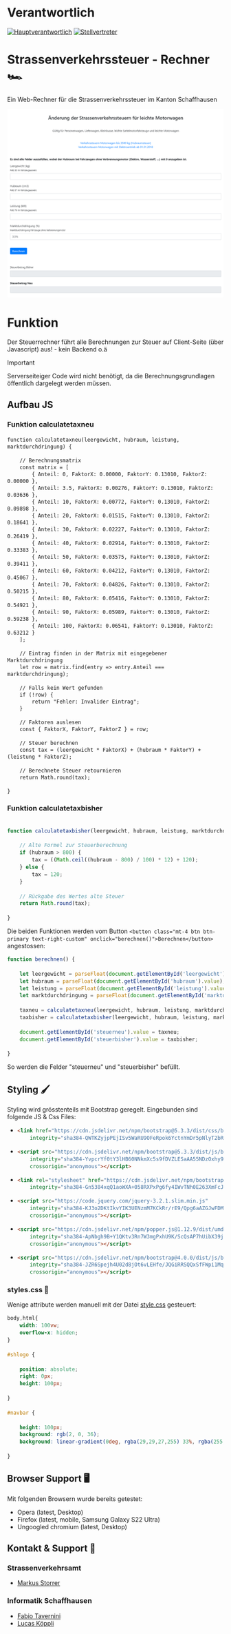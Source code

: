
# Verantwortlich
[![Hauptverantwortlich](https://img.shields.io/badge/Verantwortlich-FTAVE-othercolor)](https://teams.microsoft.com/l/chat/0/0?users=fabio.tavernini@itsh.ch)
[![Stellvertreter](https://img.shields.io/badge/Stellvertreter-LUKOE-blue)](https://teams.microsoft.com/l/chat/0/0?users=lucas.koeppli@itsh.ch)


# Strassenverkehrssteuer - Rechner :racing_car:
Ein Web-Rechner für die Strassenverkehrssteuer im Kanton Schaffhausen


![preview](./docs/{B9098766-3133-4F46-8FD9-7FB59EC359E7}.png)



#  Funktion
Der Steuerrechner führt alle Berechnungen zur Steuer auf Client-Seite (über Javascript) aus! - kein Backend o.ä
>[!Important]
>Serverseiteiger Code wird nicht benötigt, da die Berechnungsgrundlagen öffentlich dargelegt werden müssen.


## Aufbau JS

### Funktion calculatetaxneu
``` JS
function calculatetaxneu(leergewicht, hubraum, leistung, marktdurchdringung) {

    // Berechnungsmatrix
    const matrix = [
        { Anteil: 0, FaktorX: 0.00000, FaktorY: 0.13010, FaktorZ: 0.00000 },
        { Anteil: 3.5, FaktorX: 0.00276, FaktorY: 0.13010, FaktorZ: 0.03636 },
        { Anteil: 10, FaktorX: 0.00772, FaktorY: 0.13010, FaktorZ: 0.09898 },
        { Anteil: 20, FaktorX: 0.01515, FaktorY: 0.13010, FaktorZ: 0.18641 },
        { Anteil: 30, FaktorX: 0.02227, FaktorY: 0.13010, FaktorZ: 0.26419 },
        { Anteil: 40, FaktorX: 0.02914, FaktorY: 0.13010, FaktorZ: 0.33383 },
        { Anteil: 50, FaktorX: 0.03575, FaktorY: 0.13010, FaktorZ: 0.39411 },
        { Anteil: 60, FaktorX: 0.04212, FaktorY: 0.13010, FaktorZ: 0.45067 },
        { Anteil: 70, FaktorX: 0.04826, FaktorY: 0.13010, FaktorZ: 0.50215 },
        { Anteil: 80, FaktorX: 0.05416, FaktorY: 0.13010, FaktorZ: 0.54921 },
        { Anteil: 90, FaktorX: 0.05989, FaktorY: 0.13010, FaktorZ: 0.59238 },
        { Anteil: 100, FaktorX: 0.06541, FaktorY: 0.13010, FaktorZ: 0.63212 }
    ];

    // Eintrag finden in der Matrix mit eingegebener Marktdurchdringung
    let row = matrix.find(entry => entry.Anteil === marktdurchdringung);

    // Falls kein Wert gefunden
    if (!row) {
        return "Fehler: Invalider Eintrag";
    }

    // Faktoren auslesen 
    const { FaktorX, FaktorY, FaktorZ } = row;

    // Steuer berechnen
    const tax = (leergewicht * FaktorX) + (hubraum * FaktorY) + (leistung * FaktorZ);

    // Berechnete Steuer retournieren
    return Math.round(tax);

}

```


### Funktion calculatetaxbisher
``` js

function calculatetaxbisher(leergewicht, hubraum, leistung, marktdurchdringung) {

    // Alte Formel zur Steuerberechnung
    if (hubraum > 800) {
        tax = ((Math.ceil((hubraum - 800) / 100) * 12) + 120);
    } else {
        tax = 120;
    }

    // Rückgabe des Wertes alte Steuer
    return Math.round(tax);

}

```

Die beiden Funktionen werden vom Button ``` <button class="mt-4 btn btn-primary text-right-custom" onclick="berechnen()">Berechnen</button> ``` angestossen:

``` js
function berechnen() {

    let leergewicht = parseFloat(document.getElementById('leergewicht').value);
    let hubraum = parseFloat(document.getElementById('hubraum').value);
    let leistung = parseFloat(document.getElementById('leistung').value);
    let marktdurchdringung = parseFloat(document.getElementById('marktdurchdringung').value);

    taxneu = calculatetaxneu(leergewicht, hubraum, leistung, marktdurchdringung);
    taxbisher = calculatetaxbisher(leergewicht, hubraum, leistung, marktdurchdringung);

    document.getElementById('steuerneu').value = taxneu;
    document.getElementById('steuerbisher').value = taxbisher;

}

```
So werden die Felder "steuerneu" und "steuerbisher" befüllt.

## Styling :paintbrush:
Styling wird grösstenteils mit Bootstrap geregelt.
Eingebunden sind folgende JS & Css Files:

<ul>
<li>

```HTML
<link href="https://cdn.jsdelivr.net/npm/bootstrap@5.3.3/dist/css/bootstrap.min.css" rel="stylesheet"
    integrity="sha384-QWTKZyjpPEjISv5WaRU9OFeRpok6YctnYmDr5pNlyT2bRjXh0JMhjY6hW+ALEwIH" crossorigin="anonymous">
```

</li>
<li>

```HTML
<script src="https://cdn.jsdelivr.net/npm/bootstrap@5.3.3/dist/js/bootstrap.bundle.min.js"
    integrity="sha384-YvpcrYf0tY3lHB60NNkmXc5s9fDVZLESaAA55NDzOxhy9GkcIdslK1eN7N6jIeHz"
    crossorigin="anonymous"></script>
```
</li>
<li>

```HTML
<link rel="stylesheet" href="https://cdn.jsdelivr.net/npm/bootstrap@4.0.0/dist/css/bootstrap.min.css"
    integrity="sha384-Gn5384xqQ1aoWXA+058RXPxPg6fy4IWvTNh0E263XmFcJlSAwiGgFAW/dAiS6JXm" crossorigin="anonymous">
```
</li>
<li>

```HTML
<script src="https://code.jquery.com/jquery-3.2.1.slim.min.js"
    integrity="sha384-KJ3o2DKtIkvYIK3UENzmM7KCkRr/rE9/Qpg6aAZGJwFDMVNA/GpGFF93hXpG5KkN"
    crossorigin="anonymous"></script>
```
</li>
<li>

```HTML
<script src="https://cdn.jsdelivr.net/npm/popper.js@1.12.9/dist/umd/popper.min.js"
    integrity="sha384-ApNbgh9B+Y1QKtv3Rn7W3mgPxhU9K/ScQsAP7hUibX39j7fakFPskvXusvfa0b4Q"
    crossorigin="anonymous"></script>
```
</li>
<li>

```HTML
<script src="https://cdn.jsdelivr.net/npm/bootstrap@4.0.0/dist/js/bootstrap.min.js"
    integrity="sha384-JZR6Spejh4U02d8jOt6vLEHfe/JQGiRRSQQxSfFWpi1MquVdAyjUar5+76PVCmYl"
    crossorigin="anonymous"></script> 
```
</li>
</ul>

### styles.css :ribbon: 

Wenige attribute werden manuell mit der Datei [style.css](style.css) gesteuert:

```css
body,html{
    width: 100vw;
    overflow-x: hidden;
}

#shlogo {

    position: absolute;
    right: 0px;
    height: 100px;

}

#navbar {
    
    height: 100px;
    background: rgb(2, 0, 36);
    background: linear-gradient(0deg, rgba(29,29,27,255) 33%, rgba(255,220,0,255) 20%);

}

```

## Browser Support :desktop_computer: 
Mit folgenden Browsern wurde bereits getestet:

- Opera (latest, Desktop)
- Firefox (latest, mobile, Samsung Galaxy S22 Ultra)
- Ungoogled chromium (latest, Desktop)

## Kontakt & Support :email:
### Strassenverkehrsamt
- [Markus Storrer](mailto:markus.storrer@sh.ch)

### Informatik Schaffhausen
- [Fabio Tavernini](mailto:Fabio.Tavernini@itsh.ch)
- [Lucas Köppli](mailto:Lucas.Koeppli@itsh.ch)